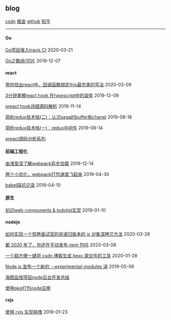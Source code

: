 ## blog

[csdn](https://blog.csdn.net/flytam) [掘金](https://juejin.im/user/592beb7c2f301e0057f8dc87) [github](https://github.com/flytam) [知乎](https://www.zhihu.com/people/tan-jia-hui-19)

-------------

#### Go

[Go项目接入travis CI](https://github.com/flytam/blog/issues/17) 2020-03-21

[Go之数组/切片](https://github.com/flytam/blog/issues/11) 2019-12-07

#### react

[带你找出react中，回调函数绑定this最完美的写法](https://github.com/flytam/blog/issues/16) 2020-03-09

[3分钟掌握react hook 在typescript中的姿势](https://github.com/flytam/blog/issues/12) 2019-12-09

[preact hook详细源码解析](https://github.com/flytam/blog/issues/10) 2019-11-14

[简析redux技术栈(二)：认识saga的buffer和chanel](https://github.com/flytam/blog/issues/9) 2019-08-18


[简析redux技术栈(一)：redux中间件](https://github.com/flytam/blog/issues/8) 2019-08-14

[preact源码分析系列](https://github.com/flytam/preact-source-learn)

#### 前端工程化

[由浅至深了解webpack异步加载](https://github.com/flytam/blog/issues/13) 2019-12-14

[两个小优化，webpack打包速度飞起来](https://github.com/flytam/blog/issues/6) 2019-04-30

[babel踩坑记录](https://github.com/flytam/blog/issues/5) 2019-04-10

#### 原生

[初识web-components & todolist实现](https://github.com/flytam/blog/issues/3) 2019-01-10

#### nodejs

[如何实现一个惊艳面试官的非递归版本的 js 对象深拷贝方法](https://github.com/flytam/blog/issues/18) 2020-03-28

[都 2020 年了，你还在手动发布 npm 包吗](https://github.com/flytam/blog/issues/15) 2020-03-08

[一个超方便一键将 csdn 博客生成 hexo 源文件的工具](https://github.com/flytam/blog/issues/14) 2020-01-28

[Node.js 宣布一个新的 --experimental-modules 译](https://github.com/flytam/blog/issues/7) 2019-05-06

[海图监控项目node后台开发总结](https://github.com/flytam/blog/issues/1)

[使用pkg打包node应用](https://github.com/flytam/blog/issues/2)


#### rxjs

[使用 rxjs 实现拖拽](https://github.com/flytam/blog/issues/4) 2019-01-23
